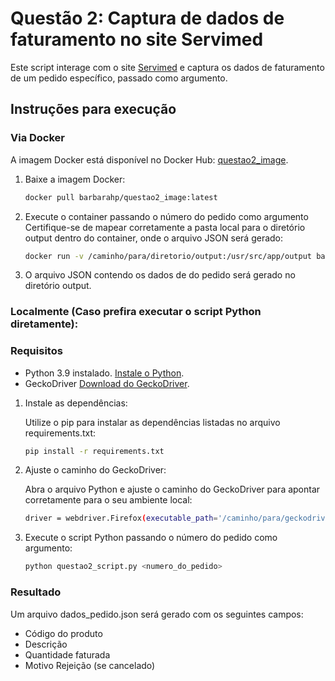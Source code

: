 # Questão 2: Captura de dados de faturamento no site Servimed

Este script interage com o site [Servimed](https://pedidoeletronico.servimed.com.br/) e captura os dados de faturamento de um pedido específico, passado como argumento.

## Instruções para execução

### Via Docker

A imagem Docker está disponível no Docker Hub: [questao2_image](https://hub.docker.com/repository/docker/barbarahp/questao2_image/).

1. Baixe a imagem Docker:
   ```bash
   docker pull barbarahp/questao2_image:latest
    ```
2. Execute o container passando o número do pedido como argumento Certifique-se de mapear corretamente a pasta local para o diretório output dentro do container, onde o arquivo JSON será gerado:

    ```bash
    docker run -v /caminho/para/diretorio/output:/usr/src/app/output barbarahp/questao2_image python questao2_script.py <numero_pedido>
    ```
3. O arquivo JSON contendo os dados de do pedido será gerado no diretório output.

### Localmente (Caso prefira executar o script Python diretamente):

### Requisitos
- Python 3.9 instalado. [Instale o Python](https://www.python.org/downloads/).
- GeckoDriver [Download do GeckoDriver](https://github.com/mozilla/geckodriver/releases).

1. Instale as dependências:

    Utilize o pip para instalar as dependências listadas no arquivo requirements.txt:
    ```bash
    pip install -r requirements.txt
    ```
2. Ajuste o caminho do GeckoDriver:

    Abra o arquivo Python e ajuste o caminho do GeckoDriver para apontar corretamente para o seu ambiente local:
    ```bash
    driver = webdriver.Firefox(executable_path='/caminho/para/geckodriver')
    ```

3. Execute o script Python passando o número do pedido como argumento:
    ```bash
    python questao2_script.py <numero_do_pedido>
    ```

### Resultado
Um arquivo dados_pedido.json será gerado com os seguintes campos:
* Código do produto
* Descrição
* Quantidade faturada
* Motivo Rejeição (se cancelado)